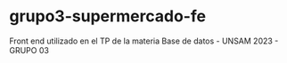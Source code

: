 # grupo3-supermercado-fe
Front end utilizado en el TP de la materia Base de datos - UNSAM 2023 - GRUPO 03
